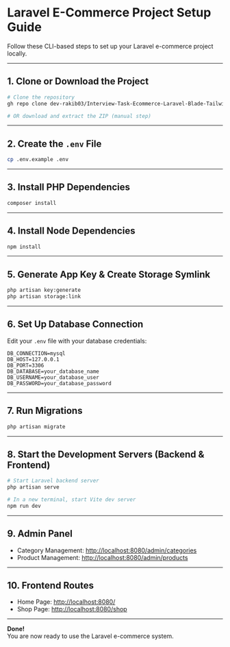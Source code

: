 # Laravel E-Commerce Project Setup Guide

Follow these CLI-based steps to set up your Laravel e-commerce project locally.

---

## 1. Clone or Download the Project

```sh
# Clone the repository
gh repo clone dev-rakib03/Interview-Task-Ecommerce-Laravel-Blade-Tailwind

# OR download and extract the ZIP (manual step)
```

---

## 2. Create the `.env` File

```sh
cp .env.example .env
```

---

## 3. Install PHP Dependencies

```sh
composer install
```

---

## 4. Install Node Dependencies

```sh
npm install
```

---

## 5. Generate App Key & Create Storage Symlink

```sh
php artisan key:generate
php artisan storage:link
```

---

## 6. Set Up Database Connection

Edit your `.env` file with your database credentials:

```env
DB_CONNECTION=mysql
DB_HOST=127.0.0.1
DB_PORT=3306
DB_DATABASE=your_database_name
DB_USERNAME=your_database_user
DB_PASSWORD=your_database_password
```

---

## 7. Run Migrations

```sh
php artisan migrate
```

---

## 8. Start the Development Servers (Backend & Frontend)

```sh
# Start Laravel backend server
php artisan serve

# In a new terminal, start Vite dev server
npm run dev
```

---

## 9. Admin Panel

- Category Management: [http://localhost:8080/admin/categories](http://localhost:8080/admin/categories)
- Product Management: [http://localhost:8080/admin/products](http://localhost:8080/admin/products)

---

## 10. Frontend Routes

- Home Page: [http://localhost:8080/](http://localhost:8080/)
- Shop Page: [http://localhost:8080/shop](http://localhost:8080/shop)

---

**Done!**  
You are now ready to use the Laravel e-commerce system.
